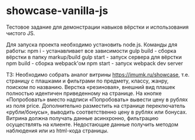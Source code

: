 # showcase-vanilla-js
Тестовое задание для демонстрации навыков вёрстки и использования чистого JS.

Для запуска проекта необходимо установить node.js.
Команды для работы:
npm i - устанавливает все зависимости
gulp build - сборка вёрстки в папку markup/build
gulp start - запуск сервера для вёрстки
npm build - сборка webpack'ом
npm start - запуск webpack dev server

ТЗ:
Необходимо собрать аналог витрины https://imumk.ru/showcase,
т.е. страницу с плашками и фильтрами по предмету, классу, жанру, поиском по названию.
Верстка «резиновая», внешний вид плашек полностью идентичен приведенному на странице.
На кнопке «Попробовать» вместо надписи «Попробовать» вывести цену в рублях из поля price.
Дополнительно разместить на странице переключатель «рубли/бонусы», выводить соответственно цену в рублях или бонусах.
Витрина должна получать данные асинхронно, фильтрацию осуществлять на клиенте.
Недостающие данные получить методом наблюдения или из html-кода страницы.
